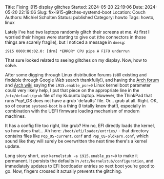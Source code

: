 Title: Fixing i915 display glitches
Started: 2024-05-20 22:19:06
Date: 2024-05-20 22:19:06
Slug: fix-i915-glitches-systemd-boot
Location: Couch
Authors: Michiel Scholten
Status: published
Category: howto
Tags: howto, linux

Lately I've had two laptops randomly glitch their screens at me. At first I worried their hinges were starting to give out (the connectors in those things are scarely fragile), but I noticed a message in `dmesg`:

```
i915 0000:00:02.0: [drm] *ERROR* CPU pipe A FIFO underrun
```

That sure looked related to seeing glitches on my display. Now, how to solve.

After some digging through Linux distribution forums (still existing and findable through Google *Web* search thankfully!), and having the [Arch forum](https://bbs.archlinux.org/viewtopic.php?pid=1956804#p1956804) and [Arch wiki](https://wiki.archlinux.org/title/Intel_graphics#Screen_flickering) saying the `i915.enable_psr=0` Linux kernel boot parameter could very likely help, I put that piece on the appropriate line in the `/etc/default/grub` file of my Kubuntu laptop. However, the ThinkPad that runs Pop!_OS does not have a grub 'defaults' file. Or... grub at all. Right. OK, so of course `systemd-boot` is a thing (I totally knew that!), especially in combination with the UEFI firmware loading mechanism of modern machines.

It has a config file too right, like grub? Hm no, EFI directly loads the kernel, so how does that... Ah here: `/boot/efi/loader/entries/` - that directory contains files like `Pop_OS-current.conf` and `Pop_OS-oldkern.conf`, which sound like they will surely be overwritten the next time there's a kernel update.

Long story short, use `kernelstub -a i915.enable_psr=0` to make it permanent. It persists the defaults in `/etc/kernelstub/configuration`, and immediately updates to EFI bootloader entries so next boot you're good to go. Now, fingers crossed it actually prevents the glitching.
